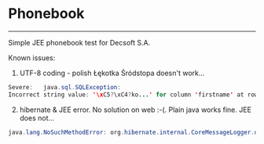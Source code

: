 # Phonebook
---
Simple JEE phonebook test for Decsoft S.A.

Known issues:

1. UTF-8 coding - polish Łękotka Śródstopa doesn't work...
 ```java
 Severe:   java.sql.SQLException: 
 Incorrect string value: '\xC5?\xC4?ko...' for column 'firstname' at row 1
 ```

2. hibernate & JEE error. No solution on web :-(. Plain java works fine. JEE does not...
 ```java
 java.lang.NoSuchMethodError: org.hibernate.internal.CoreMessageLogger.debugf(Ljava/lang/String;I)V
 ```


